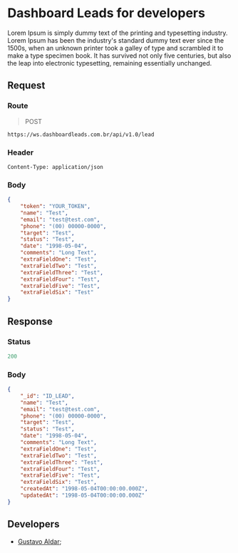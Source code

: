 # Dashboard Leads for developers

Lorem Ipsum is simply dummy text of the printing and typesetting industry. Lorem Ipsum has been the industry's standard dummy text ever since the 1500s, when an unknown printer took a galley of type and scrambled it to make a type specimen book. It has survived not only five centuries, but also the leap into electronic typesetting, remaining essentially unchanged.

## Request

### Route

> POST

~~~
https://ws.dashboardleads.com.br/api/v1.0/lead
~~~

### Header

~~~
Content-Type: application/json
~~~

### Body

~~~JSON
{
    "token": "YOUR_TOKEN",
    "name": "Test",
    "email": "test@test.com",
    "phone": "(00) 00000-0000",
    "target": "Test",
    "status": "Test",
    "date": "1998-05-04",
    "comments": "Long Text",
    "extraFieldOne": "Test",
    "extraFieldTwo": "Test",
    "extraFieldThree": "Test",
    "extraFieldFour": "Test",
    "extraFieldFive": "Test",
    "extraFieldSix": "Test"
}
~~~

## Response

### Status

~~~PHP
200
~~~

### Body

~~~JSON
{
    "_id": "ID_LEAD",
    "name": "Test",
    "email": "test@test.com",
    "phone": "(00) 00000-0000",
    "target": "Test",
    "status": "Test",
    "date": "1998-05-04",
    "comments": "Long Text",
    "extraFieldOne": "Test",
    "extraFieldTwo": "Test",
    "extraFieldThree": "Test",
    "extraFieldFour": "Test",
    "extraFieldFive": "Test",
    "extraFieldSix": "Test",
    "createdAt": "1998-05-04T00:00:00.000Z",
    "updatedAt": "1998-05-04T00:00:00.000Z"
}
~~~

## Developers

- [Gustavo Aldar](https://github.com/gustavoaldar);



